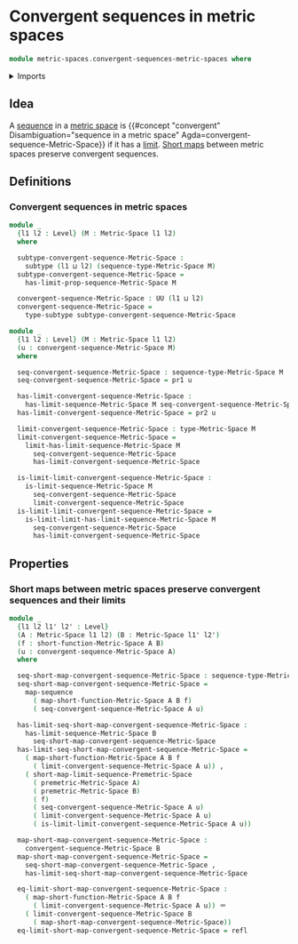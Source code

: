 # Convergent sequences in metric spaces

```agda
module metric-spaces.convergent-sequences-metric-spaces where
```

<details><summary>Imports</summary>

```agda
open import foundation.dependent-pair-types
open import foundation.identity-types
open import foundation.sequences
open import foundation.subtypes
open import foundation.universe-levels

open import metric-spaces.limits-of-sequences-metric-spaces
open import metric-spaces.limits-of-sequences-premetric-spaces
open import metric-spaces.limits-of-sequences-pseudometric-spaces
open import metric-spaces.metric-spaces
open import metric-spaces.sequences-metric-spaces
open import metric-spaces.short-functions-metric-spaces
```

</details>

## Idea

A [sequence](metric-spaces.sequences-metric-spaces.md) in a
[metric space](metric-spaces.metric-spaces.md) is
{{#concept "convergent" Disambiguation="sequence in a metric space" Agda=convergent-sequence-Metric-Space}}
if it has a [limit](metric-spaces.limits-of-sequences-metric-spaces.md).
[Short maps](metric-spaces.short-functions-metric-spaces.md) between metric
spaces preserve convergent sequences.

## Definitions

### Convergent sequences in metric spaces

```agda
module _
  {l1 l2 : Level} (M : Metric-Space l1 l2)
  where

  subtype-convergent-sequence-Metric-Space :
    subtype (l1 ⊔ l2) (sequence-type-Metric-Space M)
  subtype-convergent-sequence-Metric-Space =
    has-limit-prop-sequence-Metric-Space M

  convergent-sequence-Metric-Space : UU (l1 ⊔ l2)
  convergent-sequence-Metric-Space =
    type-subtype subtype-convergent-sequence-Metric-Space

module _
  {l1 l2 : Level} (M : Metric-Space l1 l2)
  (u : convergent-sequence-Metric-Space M)
  where

  seq-convergent-sequence-Metric-Space : sequence-type-Metric-Space M
  seq-convergent-sequence-Metric-Space = pr1 u

  has-limit-convergent-sequence-Metric-Space :
    has-limit-sequence-Metric-Space M seq-convergent-sequence-Metric-Space
  has-limit-convergent-sequence-Metric-Space = pr2 u

  limit-convergent-sequence-Metric-Space : type-Metric-Space M
  limit-convergent-sequence-Metric-Space =
    limit-has-limit-sequence-Metric-Space M
      seq-convergent-sequence-Metric-Space
      has-limit-convergent-sequence-Metric-Space

  is-limit-limit-convergent-sequence-Metric-Space :
    is-limit-sequence-Metric-Space M
      seq-convergent-sequence-Metric-Space
      limit-convergent-sequence-Metric-Space
  is-limit-limit-convergent-sequence-Metric-Space =
    is-limit-limit-has-limit-sequence-Metric-Space M
      seq-convergent-sequence-Metric-Space
      has-limit-convergent-sequence-Metric-Space
```

## Properties

### Short maps between metric spaces preserve convergent sequences and their limits

```agda
module _
  {l1 l2 l1' l2' : Level}
  (A : Metric-Space l1 l2) (B : Metric-Space l1' l2')
  (f : short-function-Metric-Space A B)
  (u : convergent-sequence-Metric-Space A)
  where

  seq-short-map-convergent-sequence-Metric-Space : sequence-type-Metric-Space B
  seq-short-map-convergent-sequence-Metric-Space =
    map-sequence
      ( map-short-function-Metric-Space A B f)
      ( seq-convergent-sequence-Metric-Space A u)

  has-limit-seq-short-map-convergent-sequence-Metric-Space :
    has-limit-sequence-Metric-Space B
      seq-short-map-convergent-sequence-Metric-Space
  has-limit-seq-short-map-convergent-sequence-Metric-Space =
    ( map-short-function-Metric-Space A B f
      ( limit-convergent-sequence-Metric-Space A u)) ,
    ( short-map-limit-sequence-Premetric-Space
      ( premetric-Metric-Space A)
      ( premetric-Metric-Space B)
      ( f)
      ( seq-convergent-sequence-Metric-Space A u)
      ( limit-convergent-sequence-Metric-Space A u)
      ( is-limit-limit-convergent-sequence-Metric-Space A u))

  map-short-map-convergent-sequence-Metric-Space :
    convergent-sequence-Metric-Space B
  map-short-map-convergent-sequence-Metric-Space =
    seq-short-map-convergent-sequence-Metric-Space ,
    has-limit-seq-short-map-convergent-sequence-Metric-Space

  eq-limit-short-map-convergent-sequence-Metric-Space :
    ( map-short-function-Metric-Space A B f
      ( limit-convergent-sequence-Metric-Space A u)) ＝
    ( limit-convergent-sequence-Metric-Space B
      ( map-short-map-convergent-sequence-Metric-Space))
  eq-limit-short-map-convergent-sequence-Metric-Space = refl
```
